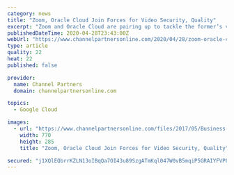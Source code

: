 ```yaml
---
category: news
title: "Zoom, Oracle Cloud Join Forces for Video Security, Quality"
excerpt: "Zoom and Oracle Cloud are pairing up to tackle the former’s video security and quality problems. It's welcome news to customers and partners alike."
publishedDateTime: 2020-04-28T23:43:00Z
webUrl: "https://www.channelpartnersonline.com/2020/04/28/zoom-oracle-cloud-join-forces-for-video-security-quality/"
type: article
quality: 22
heat: 22
published: false

provider:
  name: Channel Partners
  domain: channelpartnersonline.com

topics:
  - Google Cloud

images:
  - url: "https://www.channelpartnersonline.com/files/2017/05/Business-Handshake-770x285.jpg"
    width: 770
    height: 285
    title: "Zoom, Oracle Cloud Join Forces for Video Security, Quality"

secured: "j1XQlEQbrrKZLN13oIBqQa7OI43u89SzgATmKql047W0vB5mqiP5GRAIYFVP8e1FFRRQuecGHgCytBAkHYba5DxIhR7WW2dkOWem6LKoJ+XZcpEWkQ93oXOtCIT9FlZ6rt1lxnq3a+QSO0ie72PnxvurFni6W+X8OX4ExiLfb3BAQCLN79Ykcgr+y2p+g3Zt62hm6bCGOzJcW86b/Ul5IuiAOacAJyFnoyfjOTuEM3E16cOTVX2VTtqcxA5deNRxIOsN6IcWkfmBySsNfIR+RXA89F0rVTj25Qnfp6iKzRvnfbJsPXvU6TQAlnqehOJq0Oi3tBdpHvcAT6CMaxNbfv3eHyHnlu+yyCWlOfohkOwuxOTZ6zzcN5UC1f3+B4YM1zYFEH5T5ArklvHZVDoluadzmEaHfE1RUERgyPUmoRtRzu3qGwhe1wEynq3uN0jPxyD822cjXuo7b7pKL4Wx+U1+El6xMc1AWKLdJuKMmyA=;wy7YOcN/LwEIdbXY2eXOcw=="
---
```


